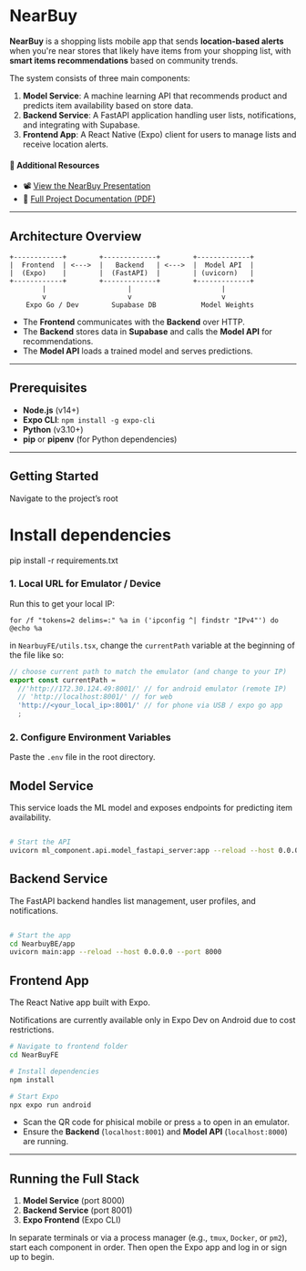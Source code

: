 # NearBuy

**NearBuy** is a shopping lists mobile app that sends **location-based alerts** when you're near stores that likely have items from your shopping list, with **smart items recommendations** based on community trends.

The system consists of three main components:


1. **Model Service**: A machine learning API that recommends product and predicts item availability based on store data.
2. **Backend Service**: A FastAPI application handling user lists, notifications, and integrating with Supabase.
3. **Frontend App**: A React Native (Expo) client for users to manage lists and receive location alerts.


#### 📎 Additional Resources
 - 📽 [View the NearBuy Presentation](https://www.canva.com/design/DAGtcMcYHtw/QhOETcZOYLf4ohmHAnaDGA/view?utm_content=DAGtcMcYHtw&utm_campaign=designshare&utm_medium=link2&utm_source=uniquelinks&utlId=h9ec9f14269)  
 - 📄 [Full Project Documentation (PDF)](./NearBuy%20-%20project%20documentation.pdf)  
---

## Architecture Overview

```plaintext
+------------+        +-------------+        +-------------+
|  Frontend  | <--->  |   Backend   | <--->  |  Model API  |
|  (Expo)    |        |  (FastAPI)  |        | (uvicorn)   |
+------------+        +-------------+        +-------------+
        |                    |                      |
        v                    v                      v
    Expo Go / Dev        Supabase DB           Model Weights
```

* The **Frontend** communicates with the **Backend** over HTTP.
* The **Backend** stores data in **Supabase** and calls the **Model API** for recommendations.
* The **Model API** loads a trained model and serves predictions.

---

## Prerequisites

* **Node.js** (v14+)
* **Expo CLI**: `npm install -g expo-cli`
* **Python** (v3.10+)
* **pip** or **pipenv** (for Python dependencies)

---

## Getting Started
Navigate to the project’s root

# Install dependencies
pip install -r requirements.txt

### 1. Local URL for Emulator / Device

Run this to get your local IP:
```batch
for /f "tokens=2 delims=:" %a in ('ipconfig ^| findstr "IPv4"') do @echo %a
```
in `NearbuyFE/utils.tsx`, change the `currentPath` variable at the beginning of the file like so:
```typescript
// choose current path to match the emulator (and change to your IP)
export const currentPath =
  //'http://172.30.124.49:8001/' // for android emulator (remote IP)
  // 'http://localhost:8001/' // for web
  'http://<your_local_ip>:8001/' // for phone via USB / expo go app
  ;
```

### 2. Configure Environment Variables

Paste the `.env` file in the root directory.

## Model Service

This service loads the ML model and exposes endpoints for predicting item availability.

```bash

# Start the API
uvicorn ml_component.api.model_fastapi_server:app --reload --host 0.0.0.0 --port 8000
```

## Backend Service

The FastAPI backend handles list management, user profiles, and notifications.

```bash

# Start the app
cd NearbuyBE/app
uvicorn main:app --reload --host 0.0.0.0 --port 8000
```

## Frontend App

The React Native app built with Expo.

Notifications are currently available only in Expo Dev on Android due to cost restrictions.

```bash
# Navigate to frontend folder
cd NearBuyFE

# Install dependencies
npm install

# Start Expo
npx expo run android
```

* Scan the QR code for phisical mobile or press `a` to open in an emulator.
* Ensure the **Backend** (`localhost:8001`) and **Model API** (`localhost:8000`) are running.

---

## Running the Full Stack

1. **Model Service** (port 8000)
2. **Backend Service** (port 8001)
3. **Expo Frontend** (Expo CLI)

In separate terminals or via a process manager (e.g., `tmux`, `Docker`, or `pm2`), start each component in order. Then open the Expo app and log in or sign up to begin.
